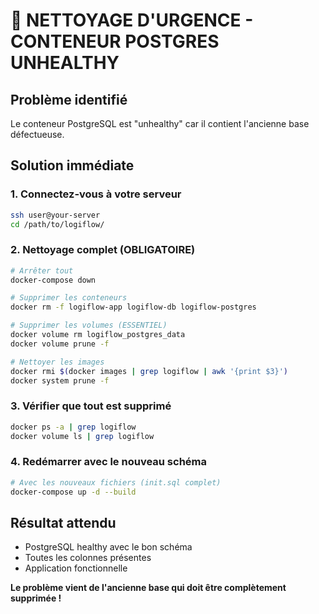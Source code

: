 # 🚨 NETTOYAGE D'URGENCE - CONTENEUR POSTGRES UNHEALTHY

## Problème identifié
Le conteneur PostgreSQL est "unhealthy" car il contient l'ancienne base défectueuse.

## Solution immédiate

### 1. Connectez-vous à votre serveur
```bash
ssh user@your-server
cd /path/to/logiflow/
```

### 2. Nettoyage complet (OBLIGATOIRE)
```bash
# Arrêter tout
docker-compose down

# Supprimer les conteneurs
docker rm -f logiflow-app logiflow-db logiflow-postgres

# Supprimer les volumes (ESSENTIEL)
docker volume rm logiflow_postgres_data
docker volume prune -f

# Nettoyer les images
docker rmi $(docker images | grep logiflow | awk '{print $3}')
docker system prune -f
```

### 3. Vérifier que tout est supprimé
```bash
docker ps -a | grep logiflow
docker volume ls | grep logiflow
```

### 4. Redémarrer avec le nouveau schéma
```bash
# Avec les nouveaux fichiers (init.sql complet)
docker-compose up -d --build
```

## Résultat attendu
- PostgreSQL healthy avec le bon schéma
- Toutes les colonnes présentes
- Application fonctionnelle

**Le problème vient de l'ancienne base qui doit être complètement supprimée !**